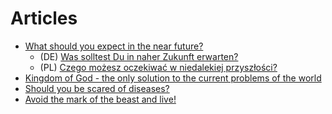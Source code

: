 # Articles
* [What should you expect in the near future?](./near-future.md#what-should-you-expect-in-the-near-future)  
  * (DE) [Was solltest Du in naher Zukunft erwarten?](./near-future-de.md#was-solltest-du-in-naher-zukunft-erwarten)  
  * (PL) [Czego możesz oczekiwać w niedalekiej przyszłości?](./near-future-pl.md#czego-możesz-oczekiwać-w-niedalekiej-przyszłości)  
* [Kingdom of God - the only solution to the current problems of the world](./kingdom-of-god.md#kingdom-of-god---the-only-solution-to-the-current-problems-of-the-world)
* [Should you be scared of diseases?](./scary-diseases.md#should-you-be-scared-of-diseases)  
* [Avoid the mark of the beast and live!](https://github.com/jonatan-kazmierczak/articles/blob/master/mark-of-the-beast.md#avoid-the-mark-of-the-beast-and-live)
